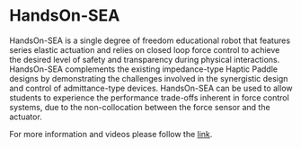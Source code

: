 # HandsOn-SEA

HandsOn-SEA is a single degree of freedom educational robot that features series elastic actuation and relies on closed loop force control to achieve the desired level of safety and transparency during physical interactions. HandsOn-SEA complements the existing impedance-type Haptic Paddle designs by demonstrating the challenges involved in the synergistic design and control of admittance-type devices. HandsOn-SEA can be used to allow students to experience the performance trade-offs inherent in force control systems, due to the non-collocation between the force sensor and the actuator.

For more information and videos please follow the [link](http://hmi.sabanciuniv.edu/?page_id=992).
